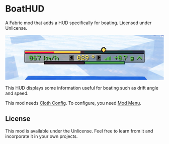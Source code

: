 # BoatHUD

A Fabric mod that adds a HUD specifically for boating.
Licensed under Unlicense.

![BoatHUD screenshot indicating speed, drift angle, and acceleration.](.github/screenshot1.jpg)

This HUD displays some information useful for boating such as drift angle and speed.

This mod needs [Cloth Config](https://github.com/shedaniel/cloth-config).
To configure, you need [Mod Menu](https://github.com/TerraformersMC/ModMenu/).

## License

This mod is available under the Unlicense.
Feel free to learn from it and incorporate it in your own projects.
